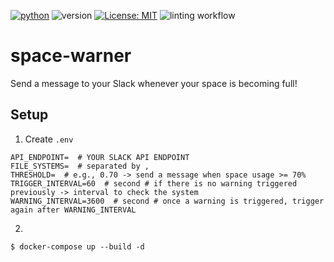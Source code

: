 [![python](https://img.shields.io/badge/Python-3.9-3776AB.svg?style=flat&logo=python&logoColor=white)](https://www.python.org)
![version](https://img.shields.io/badge/version-1.1.0-red)
[![License: MIT](https://img.shields.io/badge/License-MIT-yellow.svg)](https://github.com/Kaminyou/space-warner/blob/main/LICENSE)
![linting workflow](https://github.com/Kaminyou/space-warner/actions/workflows/main.yml/badge.svg)
# space-warner
Send a message to your Slack whenever your space is becoming full!

## Setup
1. Create `.env`
```
API_ENDPOINT=  # YOUR SLACK API ENDPOINT
FILE_SYSTEMS=  # separated by ,
THRESHOLD=  # e.g., 0.70 -> send a message when space usage >= 70%
TRIGGER_INTERVAL=60  # second # if there is no warning triggered previously -> interval to check the system
WARNING_INTERVAL=3600  # second # once a warning is triggered, trigger again after WARNING_INTERVAL
```
2. 
```
$ docker-compose up --build -d
```
